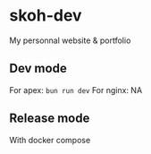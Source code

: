 # skoh-dev
My personnal website & portfolio


## Dev mode
For apex: `bun run dev`
For nginx: NA

## Release mode
With docker compose
